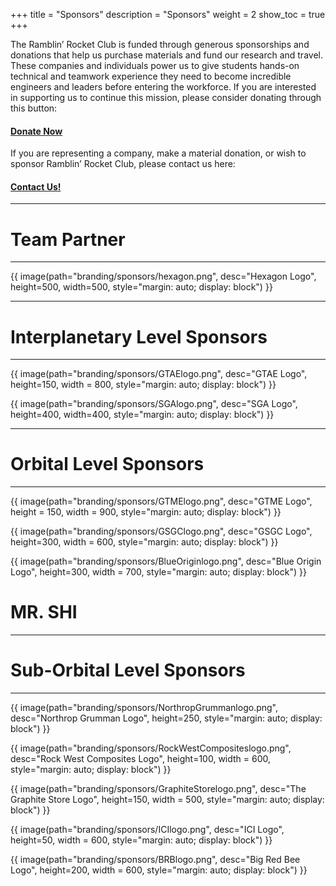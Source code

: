 +++
title = "Sponsors"
description = "Sponsors"
weight = 2
show_toc = true
+++

The Ramblin’ Rocket Club is funded through generous sponsorships and donations that help us purchase materials and fund our research and travel. These companies and individuals power us to give students hands-on technical and teamwork experience they need to become incredible engineers and leaders before entering the workforce. If you are interested in supporting us to continue this mission, please consider donating through this button:
#### [**Donate Now**](https://epay.gatech.edu/C20793_ustores/web/product_detail.jsp?PRODUCTID=5070)
If you are representing a company, make a material donation, or wish to sponsor Ramblin’ Rocket Club, please contact us here:
#### [**Contact Us!**](mailto:ramblinrocketclub@gmail.com)
---

# **Team Partner** 
---

{{ image(path="branding/sponsors/hexagon.png", desc="Hexagon Logo", height=500, width=500, style="margin: auto; display: block") }}
    
---
    
# **Interplanetary Level Sponsors**
---
 
 {{ image(path="branding/sponsors/GTAElogo.png", desc="GTAE Logo", height=150, width = 800, style="margin: auto; display: block") }}

{{ image(path="branding/sponsors/SGAlogo.png", desc="SGA Logo", height=400, width=400, style="margin: auto; display: block") }}

---  
# **Orbital Level Sponsors**
---

{{ image(path="branding/sponsors/GTMElogo.png", desc="GTME Logo", height = 150, width = 900, style="margin: auto; display: block") }}

{{ image(path="branding/sponsors/GSGClogo.png", desc="GSGC Logo", height=300, width = 600, style="margin: auto; display: block") }}

{{ image(path="branding/sponsors/BlueOriginlogo.png", desc="Blue Origin Logo", height=300, width = 700, style="margin: auto; display: block") }}

# **MR. SHI**
---
    
# **Sub-Orbital Level Sponsors**
---

{{ image(path="branding/sponsors/NorthropGrummanlogo.png", desc="Northrop Grumman Logo", height=250,  style="margin: auto; display: block") }}

{{ image(path="branding/sponsors/RockWestCompositeslogo.png", desc="Rock West Composites Logo", height=100, width = 600,  style="margin: auto; display: block") }}

{{ image(path="branding/sponsors/GraphiteStorelogo.png", desc="The Graphite Store Logo", height=150, width = 500, style="margin: auto; display: block") }}

{{ image(path="branding/sponsors/ICIlogo.png", desc="ICI Logo", height=50, width = 600, style="margin: auto; display: block") }}

{{ image(path="branding/sponsors/BRBlogo.png", desc="Big Red Bee Logo", height=200, width = 600, style="margin: auto; display: block") }}

